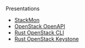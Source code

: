 Presentations

- [StackMon](stackmon/stackmon_reveal.html)
- [OpenStack OpenAPI](openstack_openapi/openapi_reveal.html)
- [Rust OpenStack CLI](rust_cli/rust_cli_reveal.html)
- [Rust OpenStack Keystone](rust_keystone/rust_keystone_reveal.html)
